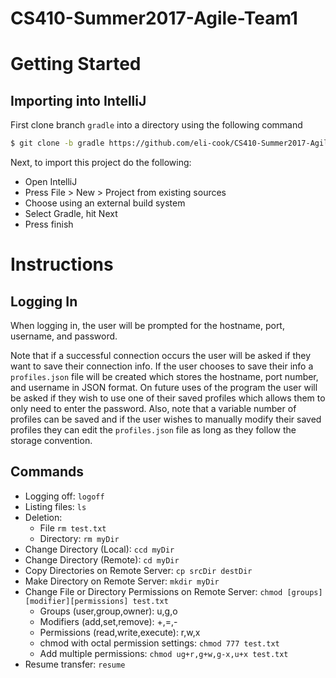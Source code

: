 # CS410-Summer2017-Agile-Team1

# Getting Started

## Importing into IntelliJ

First clone branch `gradle` into a directory using the following command
 ```sh
 $ git clone -b gradle https://github.com/eli-cook/CS410-Summer2017-Agile-Team1.git
 ```

Next, to import this project do the following:

* Open IntelliJ
* Press File > New > Project from existing sources
* Choose using an external build system
* Select Gradle, hit Next
* Press finish

# Instructions

## Logging In
When logging in, the user will be prompted for the hostname, port, username, and password.

Note that if a successful connection occurs the user will be asked if they want to save their connection info. If the user chooses to save their info a ```profiles.json``` file will be created which stores the hostname, port number, and username in JSON format. On future uses of the program the user will be asked if they wish to use one of their saved profiles which allows them to only need to enter the password. Also, note that a variable number of profiles can be saved and if the user wishes to manually modify their saved profiles they can edit the ```profiles.json``` file as long as they follow the storage convention.

## Commands
* Logging off: ```logoff```
* Listing files: ```ls```
* Deletion:
    - File ```rm test.txt```
    - Directory: ```rm myDir```
* Change Directory (Local): ```ccd myDir```
* Change Directory (Remote): ```cd myDir```
* Copy Directories on Remote Server: ```cp srcDir destDir```
* Make Directory on Remote Server: ```mkdir myDir```
* Change File or Directory Permissions on Remote Server: ```chmod [groups][modifier][permissions] test.txt```
    - Groups (user,group,owner): u,g,o
    - Modifiers (add,set,remove): +,=,-
    - Permissions (read,write,execute): r,w,x
    - chmod with octal permission settings: ```chmod 777 test.txt```
    - Add multiple permissions: ```chmod ug+r,g+w,g-x,u+x test.txt```
* Resume transfer: ```resume```
